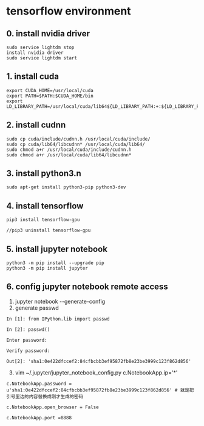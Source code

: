 # tensorflow environment 

## 0. install nvidia driver

    sudo service lightdm stop
    install nvidia driver
    sudo service lightdm start

## 1. install cuda

    export CUDA_HOME=/usr/local/cuda
    export PATH=$PATH:$CUDA_HOME/bin
    export LD_LIBRARY_PATH=/usr/local/cuda/lib64${LD_LIBRARY_PATH:+:${LD_LIBRARY_PATH}}

## 2. install cudnn

    sudo cp cuda/include/cudnn.h /usr/local/cuda/include/
    sudo cp cuda/lib64/libcudnn* /usr/local/cuda/lib64/
    sudo chmod a+r /usr/local/cuda/include/cudnn.h
    sudo chmod a+r /usr/local/cuda/lib64/libcudnn*

## 3. install python3.n 

    sudo apt-get install python3-pip python3-dev
  
## 4. install tensorflow
  
    pip3 install tensorflow-gpu

    //pip3 uninstall tensorflow-gpu
  
## 5. install jupyter notebook
  
    python3 -m pip install --upgrade pip
    python3 -m pip install jupyter  

## 6. config jupyter notebook remote access
  
  1. jupyter notebook --generate-config
  2. generate passwd
  
    In [1]: from IPython.lib import passwd

    In [2]: passwd()

    Enter password:

    Verify password:

    Out[2]: 'sha1:0e422dfccef2:84cfbcbb3ef95872fb8e23be3999c123f862d856'
   
   3. vim ~/.jupyter/jupyter_notebook_config.py
    c.NotebookApp.ip='*'

    c.NotebookApp.password = u'sha1:0e422dfccef2:84cfbcbb3ef95872fb8e23be3999c123f862d856' # 就是把引号里边的内容替换成刚才生成的密码

    c.NotebookApp.open_browser = False

    c.NotebookApp.port =8888 
